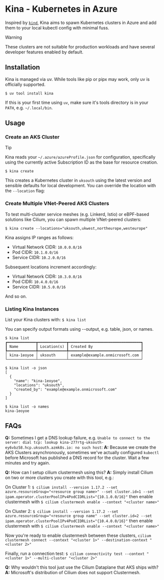 # Kina - Kubernetes in Azure

Inspired by [`kind`](https://github.com/kubernetes-sigs/kind), Kina aims to spawn Kubernetes clusters in Azure and add them to your local kubectl config with minimal fuss.

> [!WARNING]
> These clusters are not suitable for production workloads and have several developer features enabled by default.

## Installation

Kina is managed via uv. While tools like pip or pipx may work, only uv is officially supported.

`$ uv tool install kina`

If this is your first time using `uv`, make sure it's tools directory is in your `PATH`, e.g. `~/.local/bin`.

## Usage

### Create an AKS Cluster

> [!TIP]
> Kina reads your `~/.azure/azureProfile.json` for configuration, specifically using the currently active Subscription ID as the base for resource creation.

`$ kina create`

This creates a Kubernetes cluster in `uksouth` using the latest version and sensible defaults for local development. You can override the location with the `--location` flag:

### Create Multiple VNet-Peered AKS Clusters

To test multi-cluster service meshes (e.g. Linkerd, Istio) or eBPF-based solutions like Cilium, you can spawn multiple VNet-peered clusters:

`$ kina create --locations="uksouth,ukwest,northeurope,westeurope"`

Kina assigns IP ranges as follows:
* Virtual Network CIDR: `10.0.0.0/16`
* Pod CIDR: `10.1.0.0/16`
* Service CIDR: `10.2.0.0/16`

Subsequent locations increment accordingly:
* Virtual Network CIDR: `10.3.0.0/16`
* Pod CIDR: `10.4.0.0/16`
* Service CIDR: `10.5.0.0/16`

And so on.

### Listing Kina Instances

List your Kina clusters with: `$ kina list`

You can specify output formats using --output, e.g. table, json, or names.

```shell
$ kina list
┏━━━━━━━━━━━━━┳━━━━━━━━━━━━━┳━━━━━━━━━━━━━━━━━━━━━━━━━━━━━━━━━┓
┃ Name        ┃ Location(s) ┃ Created By                      ┃
┡━━━━━━━━━━━━━╇━━━━━━━━━━━━━╇━━━━━━━━━━━━━━━━━━━━━━━━━━━━━━━━━┩
│ kina-1eoyoe │ uksouth     │ example@example.onmicrosoft.com │
└─────────────┴─────────────┴─────────────────────────────────┘

$ kina list -o json
[
  {
    "name": "kina-1eoyoe",
    "locations": "uksouth",
    "created_by": "example@example.onmicrosoft.com"
  }
]

$ kina list -o names
kina-1eoyoe
```

## FAQs

**Q:** Sometimes I get a DNS lookup failure, e.g. `Unable to connect to the server: dial tcp: lookup kina-277rtg-uksouth-ey6vbz58.hcp.uksouth.azmk8s.io: no such host`:
**A:** Because we create the AKS Clusters asynchronously, sometimes we've actually configured `kubectl` before Microsoft has published a DNS record for the cluster. Wait a few minutes and try again.

**Q:** How can I setup cilium clustermesh using this?
**A:** Simply install Cilium on two or more clusters you create with this tool, e.g.:

On Cluster 1: `$ cilium install --version 1.17.2 --set azure.resourceGroup="<resource group name>" --set cluster.id=1 --set ipam.operator.clusterPoolIPv4PodCIDRList="{10.1.0.0/16}"` then enable clustermesh with `$ cilium clustermesh enable --context "<cluster name>"`

On Cluster 2: `$ cilium install --version 1.17.2 --set azure.resourceGroup="<resource group name" --set cluster.id=2 --set ipam.operator.clusterPoolIPv4PodCIDRList="{10.4.0.0/16}"` then enable clustermesh with `$ cilium clustermesh enable --context "<cluster name>"`

Now you're ready to enable clustermesh between these clusters, `cilium clustermesh connect --context "<cluster 1>" --destination-context "<cluster 2>"`

Finally, run a connection test: `$ cilium connectivity test --context "<cluster 1>" --multi-cluster "<cluster 2>"`

**Q:** Why wouldn't this tool just use the Cilium Dataplane that AKS ships with?
**A:** Microsoft's distribution of Cilium does not support Clustermesh.
